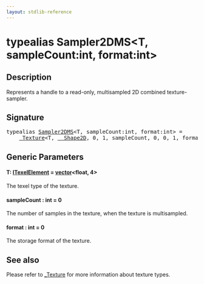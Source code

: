 ```yaml
---
layout: stdlib-reference
---
```


# typealias Sampler2DMS\<T, sampleCount:int, format:int\>

## Description

Represents a handle to a read-only, multisampled 2D combined texture-sampler.

## Signature

<pre>
<span class='code_keyword'>typealias</span> <a href="sampler2dms-089a" class="code_type">Sampler2DMS</a>&lt;T, sampleCount:<span class="code_keyword">int</span>, format:<span class="code_keyword">int</span>&gt; = 
    <a href="../types/0texture-01/index" class="code_type">_Texture</a>&lt;T, <a href="../types/0_shape2d-028/index" class="code_type">__Shape2D</a>, 0, 1, sampleCount, 0, 0, 1, format&gt;;
</pre>

## Generic Parameters

####  <a id="typeparam-T"></a>T: [ITexelElement](../interfaces/itexelelement-016/index) = [vector](../types/vector/index)\<float, 4\>
The texel type of the texture.

####  <a id="decl-sampleCount"></a>sampleCount  : int = 0
The number of samples in the texture, when the texture is multisampled.

####  <a id="decl-format"></a>format  : int = 0
The storage format of the texture.


## See also

Please refer to <span class='code'><a href="../types/0texture-01/index" class="code_type">_Texture</a></span> for more information about texture types.


